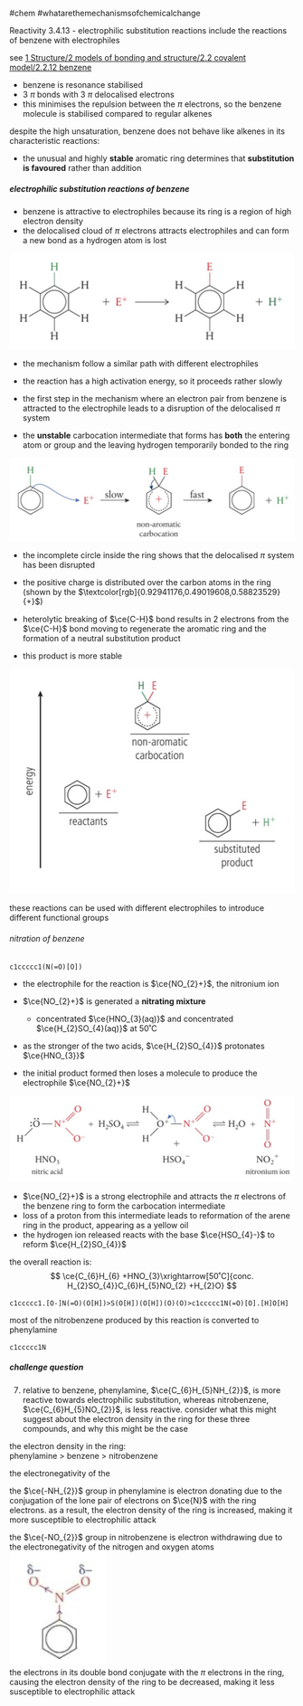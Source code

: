 #chem #whatarethemechanismsofchemicalchange   
  
Reactivity 3.4.13 - electrophilic substitution reactions include the reactions of benzene with electrophiles  
  
see [1 Structure/2 models of bonding and structure/2.2 covalent model/2.2.12 benzene](2.2.12%20benzene.md)  
  
- benzene is resonance stabilised  
- 3 $\pi$ bonds with 3 $\pi$ delocalised electrons  
- this minimises the repulsion between the $\pi$ electrons, so the benzene molecule is stabilised compared to regular alkenes  
  
despite the high unsaturation, benzene does not behave like alkenes in its characteristic reactions:  
- the unusual and highly **stable** aromatic ring determines that **substitution is favoured** rather than addition  
  
##### electrophilic substitution reactions of benzene  
- benzene is attractive to electrophiles because its ring is a region of high electron density  
- the delocalised cloud of $\pi$ electrons attracts electrophiles and can form a new bond as a hydrogen atom is lost  
  
![electrophilic substitution of benzene.png](Media/2%20Reactivity/2.3/4%20electron%20pair%20sharing/electrophilic%20substitution%20of%20benzene.png)  
  
- the mechanism follow a similar path with different electrophiles  
  
- the reaction has a high activation energy, so it proceeds rather slowly  
- the first step in the mechanism where an electron pair from benzene is attracted to the electrophile leads to a disruption of the delocalised $\pi$ system  
- the **unstable** carbocation intermediate that forms has **both** the entering atom or group and the leaving hydrogen temporarily bonded to the ring  
  
![reaction mechanism of electrophilic substitution of benzene.png](Media/2%20Reactivity/2.3/4%20electron%20pair%20sharing/reaction%20mechanism%20of%20electrophilic%20substitution%20of%20benzene.png)  
  
- the incomplete circle inside the ring shows that the delocalised $\pi$ system has been disrupted  
- the positive charge is distributed over the carbon atoms in the ring (shown by the $\textcolor[rgb]{0.92941176,0.49019608,0.58823529}{+}$)  
  
- heterolytic breaking of $\ce{C-H}$ bond results in 2 electrons from the $\ce{C-H}$ bond moving to regenerate the aromatic ring and the formation of a neutral substitution product  
- this product is more stable  
  
![comparison of substances in electrophilic substitution of benzene.png](Media/2%20Reactivity/2.3/4%20electron%20pair%20sharing/comparison%20of%20substances%20in%20electrophilic%20substitution%20of%20benzene.png)  
  
these reactions can be used with different electrophiles to introduce different functional groups  
  
###### nitration of benzene  
```smiles  
c1ccccc1(N(=O)[O])  
```  
- the electrophile for the reaction is $\ce{NO_{2}+}$, the nitronium ion  
- $\ce{NO_{2}+}$ is generated a **nitrating mixture**  
	- concentrated $\ce{HNO_{3}(aq)}$ and concentrated $\ce{H_{2}SO_{4}(aq)}$ at 50˚C  
  
- as the stronger of the two acids, $\ce{H_{2}SO_{4}}$ protonates $\ce{HNO_{3}}$  
- the initial product formed then loses a molecule to produce the electrophile $\ce{NO_{2}+}$  
  
![reaction in nitrating mixture to produce nitronium.png](Media/2%20Reactivity/2.3/4%20electron%20pair%20sharing/reaction%20in%20nitrating%20mixture%20to%20produce%20nitronium.png)  
  
- $\ce{NO_{2}+}$ is a strong electrophile and attracts the $\pi$ electrons of the benzene ring to form the carbocation intermediate  
- loss of a proton from this intermediate leads to reformation of the arene ring in the product, appearing as a yellow oil  
- the hydrogen ion released reacts with the base $\ce{HSO_{4}-}$ to reform $\ce{H_{2}SO_{4}}$  
  
the overall reaction is:  
$$  
\ce{C_{6}H_{6} +HNO_{3}\xrightarrow[50˚C]{conc. H_{2}SO_{4}}C_{6}H_{5}NO_{2} +H_{2}O}  
$$  
```smiles  
c1ccccc1.[O-]N(=O)(O[H])>S(O[H])(O[H])(O)(O)>c1ccccc1N(=O)[O].[H]O[H]  
```  
most of the nitrobenzene produced by this reaction is converted to phenylamine  
```smiles  
c1ccccc1N  
```  
  
##### challenge question  
7. relative to benzene, phenylamine, $\ce{C_{6}H_{5}NH_{2}}$, is more reactive towards electrophilic substitution, whereas nitrobenzene, $\ce{C_{6}H_{5}NO_{2}}$, is less reactive. consider what this might suggest about the electron density in the ring for these three compounds, and why this might be the case  
  
the electron density in the ring:  
phenylamine > benzene > nitrobenzene  
  
the electronegativity of the  
  
the $\ce{-NH_{2}}$ group in phenylamine is electron donating due to the conjugation of the lone pair of electrons on $\ce{N}$ with the ring electrons. as a result, the electron density of the ring is increased, making it more susceptible to electrophilic attack  
  
the $\ce{-NO_{2}}$ group in nitrobenzene is electron withdrawing due to the electronegativity of the nitrogen and oxygen atoms  
![positive inductive effect from ring on nitronium.png](Media/2%20Reactivity/2.3/4%20electron%20pair%20sharing/positive%20inductive%20effect%20from%20ring%20on%20nitronium.png)  
the electrons in its double bond conjugate with the $\pi$ electrons in the ring, causing the electron density of the ring to be decreased, making it less susceptible to electrophilic attack